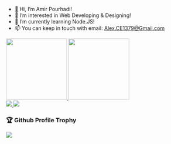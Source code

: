- 👋 Hi, I’m Amir Pourhadi!
- 👀 I’m interested in Web Developing & Designing!
- 🌱 I’m currently learning Node.JS!
- 📫 You can keep in touch with email: Alex.CE1379@Gmail.com

<div>
  <a href="#">
    <img height="166" src="https://github-readme-stats.vercel.app/api?username=Amir-Pourhadi&count_private=true&show_icons=true&custom_title=GitHub%20Stats" />
  </a>
  <a href="#">
    <img height="166" src="http://github-readme-streak-stats.herokuapp.com?user=Amir-Pourhadi" />
  </a>
</div>
<div>
  <a href="#">
    <img src="https://github-readme-stats.vercel.app/api/top-langs/?username=Amir-Pourhadi&layout=compact" />
  </a>
  <a href="https://wakatime.com/AmirPourhadi" target="/">
    <img src="https://github-readme-stats.vercel.app/api/wakatime?username=AmirPourhadi&langs_count=6&layout=compact" />
  </a>
</div>

<h3>🏆 Github Profile Trophy</h3>
<a href="#">
  <img src="https://github-profile-trophy.vercel.app/?username=Amir-Pourhadi&theme=onedark&margin-w=30&no-bg=true&no-frame=true" />
</a>
